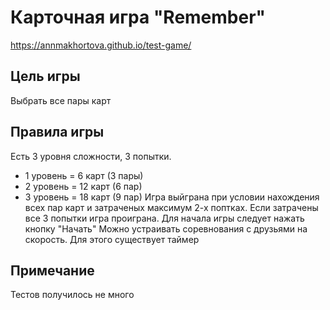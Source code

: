 # Карточная игра "Remember"
https://annmakhortova.github.io/test-game/

## Цель игры
Выбрать все пары карт

## Правила игры
Есть 3 уровня сложности, 3 попытки.
 - 1 уровень = 6 карт (3 пары)
 - 2 уровень = 12 карт (6 пар)
 - 3 уровень = 18 карт (9 пар)
Игра выйграна при условии нахождения всех пар карт и затраченых максимум 2-х поптках.
Если затрачены все 3 попытки игра проиграна.
Для начала игры следует нажать кнопку "Начать"
Можно устраивать соревнования с друзьями на скорость. Для этого существует таймер 

## Примечание
Тестов получилось  не много